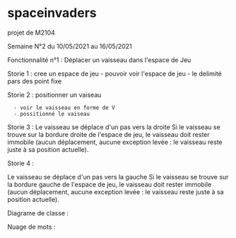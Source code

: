# spaceinvaders
projet de M2104

Semaine N°2 du 10/05/2021 au 16/05/2021


Fonctionnalité n°1 : Déplacer un vaisseau dans l'espace de Jeu

Storie 1 : cree un espace de jeu
      - pouvoir voir l'espace de jeu
      - le delimité pars des point fixe

Storie 2 : positionner un vaiseau 

      - voir le vaisseau en forme de V
      - possitionné le vaiseau 

Storie 3 :
Le vaisseau se déplace d'un pas vers la droite
Si le vaisseau se trouve sur la bordure droite de l'espace de jeu, le vaisseau doit rester immobile (aucun déplacement, aucune exception levée : le vaisseau reste juste à sa position actuelle).

Storie 4 :

Le vaisseau se déplace d'un pas vers la gauche
Si le vaisseau se trouve sur la bordure gauche de l'espace de jeu, le vaisseau doit rester immobile (aucun déplacement, aucune exception levée : le vaisseau reste juste à sa position actuelle).

Diagrame de classe :


Nuage de mots :
